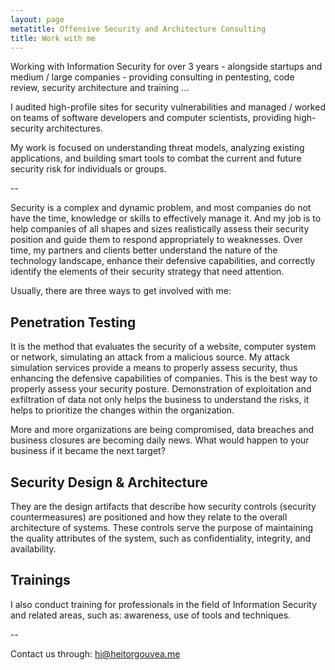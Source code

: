 ```yaml
---
layout: page
metatitle: Offensive Security and Architecture Consulting
title: Work with me
---
```


Working with Information Security for over 3 years - alongside startups and medium / large companies - providing consulting in pentesting, code review, security architecture and training ...

I audited high-profile sites for security vulnerabilities and managed / worked on teams of software developers and computer scientists, providing high-security architectures.

My work is focused on understanding threat models, analyzing existing applications, and building smart tools to combat the current and future security risk for individuals or groups.

--

Security is a complex and dynamic problem, and most companies do not have the time, knowledge or skills to effectively manage it. And my job is to help companies of all shapes and sizes realistically assess their security position and guide them to respond appropriately to weaknesses. Over time, my partners and clients better understand the nature of the technology landscape, enhance their defensive capabilities, and correctly identify the elements of their security strategy that need attention.

Usually, there are three ways to get involved with me:

## Penetration Testing

It is the method that evaluates the security of a website, computer system or network, simulating an attack from a malicious source. My attack simulation services provide a means to properly assess security, thus enhancing the defensive capabilities of companies. This is the best way to properly assess your security posture. Demonstration of exploitation and exfiltration of data not only helps the business to understand the risks, it helps to prioritize the changes within the organization.

More and more organizations are being compromised, data breaches and business closures are becoming daily news. What would happen to your business if it became the next target?

## Security Design & Architecture

They are the design artifacts that describe how security controls (security countermeasures) are positioned and how they relate to the overall architecture of systems. These controls serve the purpose of maintaining the quality attributes of the system, such as confidentiality, integrity, and availability.

## Trainings

I also conduct training for professionals in the field of Information Security and related areas, such as: awareness, use of tools and techniques.

--

Contact us through: <hi@heitorgouvea.me>
